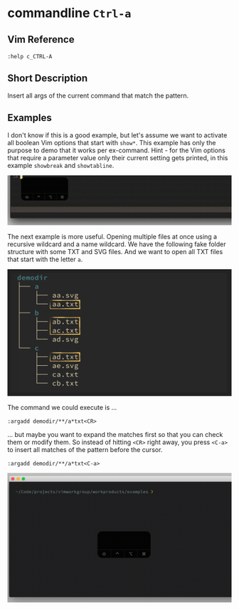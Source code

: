 # commandline `Ctrl-a`

## Vim Reference

    :help c_CTRL-A

## Short Description
Insert all args of the current command that match the pattern.

## Examples

I don't know if this is a good example, but let's assume we want to activate all boolean Vim options that start with
`show*`. This example has only the purpose to demo that it works per ex-command. Hint - for the Vim options that require a
parameter value only their current setting gets printed, in this example `showbreak` and `showtabline`.

![commandline Ctrl-a](img/c_Ctrl-a_1.gif)

The next example is more useful. Opening multiple files at once using a recursive wildcard and a name wildcard.
We have the following fake folder structure with some TXT and SVG files. And we want to open all TXT files that start
with the letter `a`.

![commandline Ctrl-a](img/c_Ctrl-a_2.png)

The command we could execute is ...

    :argadd demodir/**/a*txt<CR>

... but maybe you want to expand the matches first so that you can check them or modify them. So instead of hitting
`<CR>` right away, you press `<C-a>` to insert all matches of the pattern before the cursor.

    :argadd demodir/**/a*txt<C-a>

![commandline Ctrl-a](img/c_Ctrl-a_2.gif)

